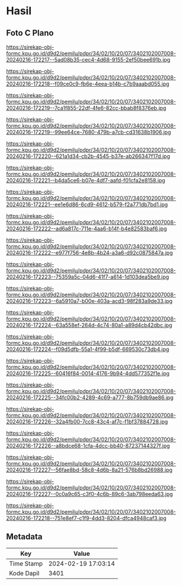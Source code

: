 # Hasil

## Foto C Plano

https://sirekap-obj-formc.kpu.go.id/d9d2/pemilu/pdpr/34/02/10/20/07/3402102007008-20240216-172217--5ad08b35-cec4-4d68-9155-2ef50bee691b.jpg

https://sirekap-obj-formc.kpu.go.id/d9d2/pemilu/pdpr/34/02/10/20/07/3402102007008-20240216-172218--f09ce0c9-fb6e-4eea-b14b-c7b9aaabd055.jpg

https://sirekap-obj-formc.kpu.go.id/d9d2/pemilu/pdpr/34/02/10/20/07/3402102007008-20240216-172219--7ca1f855-22df-4fe6-82cc-bbab8f8376eb.jpg

https://sirekap-obj-formc.kpu.go.id/d9d2/pemilu/pdpr/34/02/10/20/07/3402102007008-20240216-172219--99ee64ce-7680-479b-a7cb-cd31638b1906.jpg

https://sirekap-obj-formc.kpu.go.id/d9d2/pemilu/pdpr/34/02/10/20/07/3402102007008-20240216-172220--621a1d34-cb2b-4545-b37e-ab266347f17d.jpg

https://sirekap-obj-formc.kpu.go.id/d9d2/pemilu/pdpr/34/02/10/20/07/3402102007008-20240216-172221--b4da5ce6-b07e-4df7-aafd-f01cfa2e8158.jpg

https://sirekap-obj-formc.kpu.go.id/d9d2/pemilu/pdpr/34/02/10/20/07/3402102007008-20240216-172221--ee1e6d86-6cd9-4612-b579-f2a771db7bd1.jpg

https://sirekap-obj-formc.kpu.go.id/d9d2/pemilu/pdpr/34/02/10/20/07/3402102007008-20240216-172222--ad6a817c-711e-4aa6-b14f-b4e82583baf6.jpg

https://sirekap-obj-formc.kpu.go.id/d9d2/pemilu/pdpr/34/02/10/20/07/3402102007008-20240216-172222--e977f756-4e8b-4b24-a3a6-d92c0875847a.jpg

https://sirekap-obj-formc.kpu.go.id/d9d2/pemilu/pdpr/34/02/10/20/07/3402102007008-20240216-172223--75359a5c-04d6-41f7-a614-1d103dea5be9.jpg

https://sirekap-obj-formc.kpu.go.id/d9d2/pemilu/pdpr/34/02/10/20/07/3402102007008-20240216-172223--6a5910a7-b00e-403a-acd3-98f283a9de33.jpg

https://sirekap-obj-formc.kpu.go.id/d9d2/pemilu/pdpr/34/02/10/20/07/3402102007008-20240216-172224--63a558ef-264d-4c74-80a1-a89d4cb42dbc.jpg

https://sirekap-obj-formc.kpu.go.id/d9d2/pemilu/pdpr/34/02/10/20/07/3402102007008-20240216-172224--f09d5dfb-55a1-4f99-b5df-669530c73db4.jpg

https://sirekap-obj-formc.kpu.go.id/d9d2/pemilu/pdpr/34/02/10/20/07/3402102007008-20240216-172225--60416f84-0014-4176-9b94-4dd577352f1e.jpg

https://sirekap-obj-formc.kpu.go.id/d9d2/pemilu/pdpr/34/02/10/20/07/3402102007008-20240216-172225--34fc00b2-4289-4c69-a777-8b759db9ae86.jpg

https://sirekap-obj-formc.kpu.go.id/d9d2/pemilu/pdpr/34/02/10/20/07/3402102007008-20240216-172226--32a4fb00-7cc8-43c4-af7c-f1bf37884728.jpg

https://sirekap-obj-formc.kpu.go.id/d9d2/pemilu/pdpr/34/02/10/20/07/3402102007008-20240216-172226--a8bdce68-1cfa-4dcc-bb40-87237144327f.jpg

https://sirekap-obj-formc.kpu.go.id/d9d2/pemilu/pdpr/34/02/10/20/07/3402102007008-20240216-172227--56fae8bd-58c8-4d6b-8a21-576b8bd26988.jpg

https://sirekap-obj-formc.kpu.go.id/d9d2/pemilu/pdpr/34/02/10/20/07/3402102007008-20240216-172227--0c0a9c65-c3f0-4c6b-89c6-3ab798eeda63.jpg

https://sirekap-obj-formc.kpu.go.id/d9d2/pemilu/pdpr/34/02/10/20/07/3402102007008-20240216-172218--751e8ef7-c1f9-4dd3-8204-dfca4948caf3.jpg


## Metadata

| Key        | Value               |
| ---------- | ------------------- |
| Time Stamp | 2024-02-19 17:03:14 |
| Kode Dapil | 3401                |



